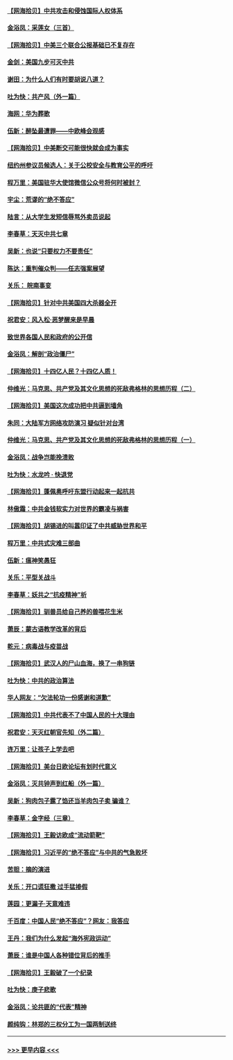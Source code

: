 #### [【网海拾贝】中共攻击和侵蚀国际人权体系](../pages/nsc993/n12416250.md?t=09200951) 
#### [金浴凤：采莲女（三首）](../pages/nsc993/n12415517.md?t=09200951) 
#### [【网海拾贝】中美三个联合公报基础已不复存在](../pages/nsc993/n12415054.md?t=09200951) 
#### [金剑：美国九步可灭中共](../pages/nsc993/n12413183.md?t=09200951) 
#### [谢田：为什么人们有时要胡说八道？](../pages/nsc993/n12411861.md?t=09200951) 
#### [吐为快：共产风（外一篇）](../pages/nsc993/n12411761.md?t=09200951) 
#### [海网：华为葬歌](../pages/nsc993/n12410381.md?t=09200951) 
#### [伍新：醉坠最遭罪——中欧峰会观感](../pages/nsc993/n12410364.md?t=09200951) 
#### [【网海拾贝】中美断交可能很快就会成为事实](../pages/nsc993/n12409495.md?t=09200951) 
#### [纽约州参议员候选人：关于公校安全与教育公平的呼吁](../pages/nsc993/n12409228.md?t=09200951) 
#### [程万里：美国驻华大使馆微信公众号将何时被封？](../pages/nsc993/n12407397.md?t=09200951) 
#### [宇尘：荒谬的“绝不答应”](../pages/nsc993/n12407360.md?t=09200951) 
#### [陆言：从大学生发短信辱骂外卖员说起](../pages/nsc993/n12407285.md?t=09200951) 
#### [李春草：天灭中共七章](../pages/nsc993/n12406988.md?t=09200951) 
#### [吴新：也说“只要权力不要责任”](../pages/nsc993/n12406966.md?t=09200951) 
#### [陈达：重判催众判——任志强案展望](../pages/nsc993/n12404540.md?t=09200951) 
#### [关乐： 皖南事变](../pages/nsc993/n12404288.md?t=09200951) 
#### [【网海拾贝】针对中共美国四大杀器全开](../pages/nsc993/n12404172.md?t=09200951) 
#### [祝君安：风入松‧恶梦醒来是早晨](../pages/nsc993/n12401953.md?t=09200951) 
#### [致世界各国人民和政府的公开信](../pages/nsc993/n12401824.md?t=09200951) 
#### [金浴凤：解剖“政治僵尸”](../pages/nsc993/n12401808.md?t=09200951) 
#### [【网海拾贝】十四亿人民？十四亿人质！](../pages/nsc993/n12401708.md?t=09200951) 
#### [仲维光：马克思、共产党及其文化思想的死敌弗格林的思想历程（二）](../pages/nsc993/n12399107.md?t=09200951) 
#### [【网海拾贝】美国这次成功把中共逼到墙角](../pages/nsc993/n12400173.md?t=09200951) 
#### [朱同：大陆军方网络攻防演习 疑似针对台湾](../pages/nsc993/n12399868.md?t=09200951) 
#### [仲维光：马克思、共产党及其文化思想的死敌弗格林的思想历程（一）](../pages/nsc993/n12398341.md?t=09200951) 
#### [金浴凤：战争岂能挽溃败](../pages/nsc993/n12398855.md?t=09200951) 
#### [吐为快：水龙吟 · 快退党](../pages/nsc993/n12398849.md?t=09200951) 
#### [【网海拾贝】蓬佩奥呼吁东盟行动起来一起抗共](../pages/nsc993/n12398291.md?t=09200951) 
#### [林傲霜：中共金钱软实力对世界的霸凌与祸害](../pages/nsc993/n12397515.md?t=09200951) 
#### [【网海拾贝】胡锡进的叫嚣印证了中共威胁世界和平](../pages/nsc993/n12397455.md?t=09200951) 
#### [程万里：中共式灾难三部曲](../pages/nsc993/n12397106.md?t=09200951) 
#### [伍新：瘟神笑愚狂](../pages/nsc993/n12397052.md?t=09200951) 
#### [关乐：平型关战斗](../pages/nsc993/n12395387.md?t=09200951) 
#### [李春草：妖共之“抗疫精神”析](../pages/nsc993/n12395240.md?t=09200951) 
#### [【网海拾贝】驯兽员给自己养的兽喂花生米](../pages/nsc993/n12393919.md?t=09200951) 
#### [萧辰：蒙古语教学改革的背后](../pages/nsc993/n12393677.md?t=09200951) 
#### [乾元：病毒战与疫苗战](../pages/nsc993/n12393107.md?t=09200951) 
#### [【网海拾贝】武汉人的尸山血海，换了一串狗链](../pages/nsc993/n12393043.md?t=09200951) 
#### [吐为快：中共的政治算法](../pages/nsc993/n12390506.md?t=09200951) 
#### [华人网友：“欠法轮功一份感谢和道歉”](../pages/nsc993/n12390098.md?t=09200951) 
#### [【网海拾贝】中共代表不了中国人民的十大理由](../pages/nsc993/n12388155.md?t=09200951) 
#### [祝君安：天灭红朝官先知（外二篇）](../pages/nsc993/n12387957.md?t=09200951) 
#### [连万里：让孩子上学去吧](../pages/nsc993/n12385309.md?t=09200951) 
#### [【网海拾贝】美台日欧论坛有划时代意义](../pages/nsc993/n12385232.md?t=09200951) 
#### [金浴凤：灭共钟声到红船（外一篇）](../pages/nsc993/n12385154.md?t=09200951) 
#### [吴新：狗肉包子露了馅还当羊肉包子卖 骗谁？](../pages/nsc993/n12385133.md?t=09200951) 
#### [李春草：金字经（三章）](../pages/nsc993/n12383691.md?t=09200951) 
#### [【网海拾贝】王毅访欧成“流动箭靶”](../pages/nsc993/n12383338.md?t=09200951) 
#### [【网海拾贝】习近平的“绝不答应”与中共的气急败坏](../pages/nsc993/n12382819.md?t=09200951) 
#### [苦胆：摘的演进](../pages/nsc993/n12382619.md?t=09200951) 
#### [关乐：开口谎狂撒 过手猛掺假](../pages/nsc993/n12382604.md?t=09200951) 
#### [莲园：更漏子‧天意难违](../pages/nsc993/n12382598.md?t=09200951) 
#### [千百度：中国人民“绝不答应”？网友：我答应](../pages/nsc993/n12382024.md?t=09200951) 
#### [王丹：我们为什么发起“海外宪政运动”](../pages/nsc993/n12380286.md?t=09200951) 
#### [萧辰：谁是中国人各种错位背后的推手](../pages/nsc993/n12379800.md?t=09200951) 
#### [【网海拾贝】王毅破了一个纪录](../pages/nsc993/n12379251.md?t=09200951) 
#### [吐为快：庚子悲歌](../pages/nsc993/n12378821.md?t=09200951) 
#### [金浴凤：论共匪的“代表”精神](../pages/nsc993/n12377546.md?t=09200951) 
#### [颜纯钩：林郑的三权分工为一国两制送终](../pages/nsc993/n12377306.md?t=09200951) 

----
#### [ >>> 更早内容 <<< ](../indexes/nsc993-earlier.md)
